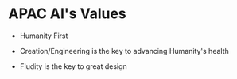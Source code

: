 # APAC AI's Values

* Humanity First

* Creation/Engineering is the key to advancing Humanity's health

* Fludity is the key to great design